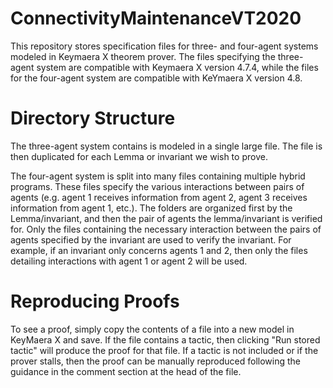 # ConnectivityMaintenanceVT2020

This repository stores specification files for three- and four-agent systems modeled in Keymaera X theorem prover. 
The files specifying the three-agent system are compatible with Keymaera X version 4.7.4, while the files for the four-agent system are compatible with KeYmaera X version 4.8. 


# Directory Structure

The three-agent system contains is modeled in a single large file. The file is then duplicated for each Lemma or invariant we wish to prove.

The four-agent system is split into many files containing multiple hybrid programs. These files specify the various interactions between pairs of agents (e.g. agent 1 receives 
information from agent 2, agent 3 receives information from agent 1, etc.). The folders are organized first by the Lemma/invariant, and then the pair of agents the lemma/invariant
is verified for. Only the files containing the necessary interaction between the pairs of agents specified by the invariant are used to verify the invariant. For example, if an 
invariant only concerns agents 1 and 2, then only the files detailing interactions with agent 1 or agent 2 will be used.


# Reproducing Proofs

To see a proof, simply copy the contents of a file into a new model in KeyMaera X and save. If the file contains a tactic, then clicking "Run stored tactic" will produce the proof
for that file. If a tactic is not included or if the prover stalls, then the proof can be manually reproduced following the guidance in the comment section at the head of the file. 

